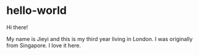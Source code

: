# hello-world

Hi there! 

My name is Jieyi and this is my third year living in London. I was originally from Singapore. I love it here. 
